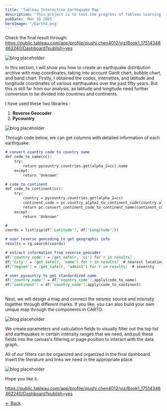 ```yaml
---  
title: 'Tableau Interactive Earthquake Map'
description: 'This project is to test the progress of Tableau learning .'
pubDate: 'Mar 30 2025'
heroImage: '/Earth4.png'
---  
```


Check the final result through:
https://public.tableau.com/app/profile/qiushi.chen4012/viz/Book1_17514348462240/Dashboard?publish=yes

![blog placeholder](/Earth1.png)

In this section, I will show you how to create an earthquake distribution archive with map coordinates, taking into account Gantt chart, bubble chart, and band chart.
Firstly, I obtained the codes, intensities, and latitude and longitude coordinates of various earthquakes over the past fifty years. But this is still far from our analysis, as latitude and longitude need further conversion to be divided into countries and continents.



I have used these two libraries : 
1) **Reverse Geocoder** 
2) **Pycountry** 



![blog placeholder](/Earth2.png)

Through code below, we can get columns with detailed information of each earthquake:

```markdown
# convert country code to country name
def code_to_name(cc):
    try:
        return pycountry.countries.get(alpha_2=cc).name
    except:
        return 'Unknown'

# code to continent
def code_to_continent(cc):
    try:
        country = pycountry.countries.get(alpha_2=cc)
        continent_code = pc.country_alpha2_to_continent_code(country.alpha_2)
        return pc.convert_continent_code_to_continent_name(continent_code)
    except:
        return 'Unknown'

# 
coords = list(zip(df['Latitude'], df['Longitude']))

# user reverse geocoding to get geographic info
results = rg.search(coords)

# extract information from reverse_geocoder 
df['country_code'] = [get_safe(r, 'cc') for r in results]
df['city'] = [get_safe(r, 'name') for r in results]  # nearest location name
df['region'] = [get_safe(r, 'admin1') for r in results]  # sovernty

# user pycountry to get standardized name
df['country_name'] = df['country_code'].apply(code_to_name)
df['continent'] = df['country_code'].apply(code_to_continent)
 
```



Next, we will design a map and connect the seismic source and intensity together through different marks.
If you like, you can also build your own unique map through the components in CARTO.

![blog placeholder](/Earth3.png)

We create parameters and calculation fields to visually filter out the top list and earthquakes in certain intensity ranges that we need, and pull these fields into the canvas's filtering or page position to interact with the data graph.

All of our filters can be organized and organized in the final dashboard. Insert the literature and links we need in the appropriate place.



![blog placeholder](/Earth4.png)

Hope you like it.

https://public.tableau.com/app/profile/qiushi.chen4012/viz/Book1_17514348462240/Dashboard?publish=yes



<a href="javascript:history.back()" class="back-button">← Back</a>
